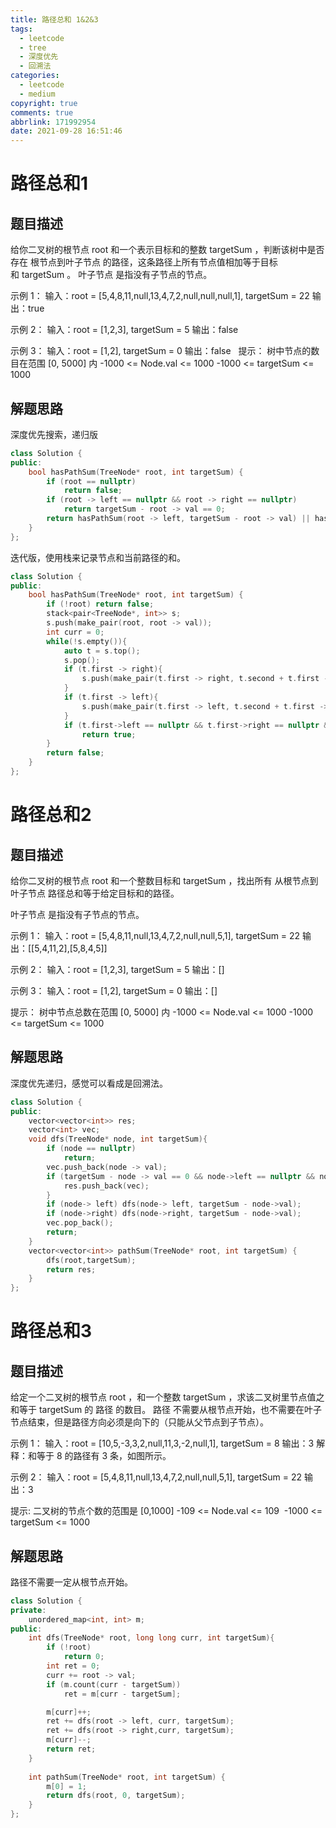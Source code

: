 ```yaml
---
title: 路径总和 1&2&3
tags:
  - leetcode
  - tree
  - 深度优先
  - 回溯法
categories:
  - leetcode
  - medium
copyright: true
comments: true
abbrlink: 171992954
date: 2021-09-28 16:51:46
---
```

# 路径总和1
## 题目描述

给你二叉树的根节点 root 和一个表示目标和的整数 targetSum ，判断该树中是否存在 根节点到叶子节点 的路径，这条路径上所有节点值相加等于目标和 targetSum 。
叶子节点 是指没有子节点的节点。

示例 1：
输入：root = [5,4,8,11,null,13,4,7,2,null,null,null,1], targetSum = 22
输出：true

示例 2：
输入：root = [1,2,3], targetSum = 5
输出：false

示例 3：
输入：root = [1,2], targetSum = 0
输出：false
 
提示：
树中节点的数目在范围 [0, 5000] 内
-1000 <= Node.val <= 1000
-1000 <= targetSum <= 1000

## 解题思路
深度优先搜索，递归版
```C++
class Solution {
public:
    bool hasPathSum(TreeNode* root, int targetSum) {
        if (root == nullptr)
            return false;
        if (root -> left == nullptr && root -> right == nullptr)
            return targetSum - root -> val == 0;
        return hasPathSum(root -> left, targetSum - root -> val) || hasPathSum(root -> right, targetSum - root -> val);
    }
};
```

迭代版，使用栈来记录节点和当前路径的和。

```C++
class Solution {
public:
    bool hasPathSum(TreeNode* root, int targetSum) {
        if (!root) return false;
        stack<pair<TreeNode*, int>> s;
        s.push(make_pair(root, root -> val));
        int curr = 0;
        while(!s.empty()){
            auto t = s.top();
            s.pop();
            if (t.first -> right){
                s.push(make_pair(t.first -> right, t.second + t.first -> right -> val));
            }
            if (t.first -> left){
                s.push(make_pair(t.first -> left, t.second + t.first -> left -> val));
            }
            if (t.first->left == nullptr && t.first->right == nullptr && t.second==targetSum)
                return true;
        }
        return false;
    }
};
```

# 路径总和2
## 题目描述
给你二叉树的根节点 root 和一个整数目标和 targetSum ，找出所有 从根节点到叶子节点 路径总和等于给定目标和的路径。

叶子节点 是指没有子节点的节点。

示例 1：
输入：root = [5,4,8,11,null,13,4,7,2,null,null,5,1], targetSum = 22
输出：[[5,4,11,2],[5,8,4,5]]

示例 2：
输入：root = [1,2,3], targetSum = 5
输出：[]

示例 3：
输入：root = [1,2], targetSum = 0
输出：[]
 

提示：
树中节点总数在范围 [0, 5000] 内
-1000 <= Node.val <= 1000
-1000 <= targetSum <= 1000

## 解题思路
深度优先递归，感觉可以看成是回溯法。

```C++
class Solution {
public:
    vector<vector<int>> res;
    vector<int> vec;
    void dfs(TreeNode* node, int targetSum){
        if (node == nullptr)
            return;
        vec.push_back(node -> val);
        if (targetSum - node -> val == 0 && node->left == nullptr && node->right==nullptr){
            res.push_back(vec);
        }
        if (node-> left) dfs(node-> left, targetSum - node->val);
        if (node->right) dfs(node->right, targetSum - node->val);
        vec.pop_back();
        return;
    }
    vector<vector<int>> pathSum(TreeNode* root, int targetSum) {
        dfs(root,targetSum);
        return res;
    }
};
```
# 路径总和3
## 题目描述
给定一个二叉树的根节点 root ，和一个整数 targetSum ，求该二叉树里节点值之和等于 targetSum 的 路径 的数目。
路径 不需要从根节点开始，也不需要在叶子节点结束，但是路径方向必须是向下的（只能从父节点到子节点）。

示例 1：
输入：root = [10,5,-3,3,2,null,11,3,-2,null,1], targetSum = 8
输出：3
解释：和等于 8 的路径有 3 条，如图所示。

示例 2：
输入：root = [5,4,8,11,null,13,4,7,2,null,null,5,1], targetSum = 22
输出：3


提示:
二叉树的节点个数的范围是 [0,1000]
-109 <= Node.val <= 109 
-1000 <= targetSum <= 1000 

## 解题思路
路径不需要一定从根节点开始。


```C++
class Solution {
private:
    unordered_map<int, int> m;
public:
    int dfs(TreeNode* root, long long curr, int targetSum){
        if (!root)
            return 0;
        int ret = 0;
        curr += root -> val;
        if (m.count(curr - targetSum))
            ret = m[curr - targetSum];

        m[curr]++;
        ret += dfs(root -> left, curr, targetSum);
        ret += dfs(root -> right,curr, targetSum);
        m[curr]--;
        return ret;
    }
    
    int pathSum(TreeNode* root, int targetSum) {
        m[0] = 1;
        return dfs(root, 0, targetSum);
    }
};
```